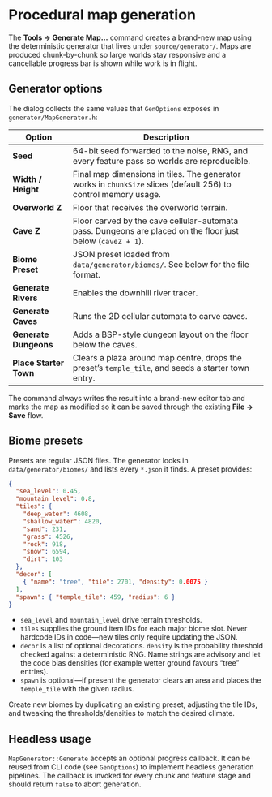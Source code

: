 # Procedural map generation

The **Tools → Generate Map…** command creates a brand-new map using the deterministic generator that lives under `source/generator/`.  Maps are produced chunk-by-chunk so large worlds stay responsive and a cancellable progress bar is shown while work is in flight.

## Generator options

The dialog collects the same values that `GenOptions` exposes in `generator/MapGenerator.h`:

| Option | Description |
| --- | --- |
| **Seed** | 64-bit seed forwarded to the noise, RNG, and every feature pass so worlds are reproducible. |
| **Width / Height** | Final map dimensions in tiles. The generator works in `chunkSize` slices (default 256) to control memory usage. |
| **Overworld Z** | Floor that receives the overworld terrain. |
| **Cave Z** | Floor carved by the cave cellular-automata pass. Dungeons are placed on the floor just below (`caveZ + 1`). |
| **Biome Preset** | JSON preset loaded from `data/generator/biomes/`. See below for the file format. |
| **Generate Rivers** | Enables the downhill river tracer. |
| **Generate Caves** | Runs the 2D cellular automata to carve caves. |
| **Generate Dungeons** | Adds a BSP-style dungeon layout on the floor below the caves. |
| **Place Starter Town** | Clears a plaza around map centre, drops the preset’s `temple_tile`, and seeds a starter town entry. |

The command always writes the result into a brand-new editor tab and marks the map as modified so it can be saved through the existing **File → Save** flow.

## Biome presets

Presets are regular JSON files.  The generator looks in `data/generator/biomes/` and lists every `*.json` it finds.  A preset provides:

```json
{
  "sea_level": 0.45,
  "mountain_level": 0.8,
  "tiles": {
    "deep_water": 4608,
    "shallow_water": 4820,
    "sand": 231,
    "grass": 4526,
    "rock": 918,
    "snow": 6594,
    "dirt": 103
  },
  "decor": [
    { "name": "tree", "tile": 2701, "density": 0.0075 }
  ],
  "spawn": { "temple_tile": 459, "radius": 6 }
}
```

* `sea_level` and `mountain_level` drive terrain thresholds.
* `tiles` supplies the ground item IDs for each major biome slot.  Never hardcode IDs in code—new tiles only require updating the JSON.
* `decor` is a list of optional decorations. `density` is the probability threshold checked against a deterministic RNG.  Name strings are advisory and let the code bias densities (for example wetter ground favours “tree” entries).
* `spawn` is optional—if present the generator clears an area and places the `temple_tile` with the given radius.

Create new biomes by duplicating an existing preset, adjusting the tile IDs, and tweaking the thresholds/densities to match the desired climate.

## Headless usage

`MapGenerator::Generate` accepts an optional progress callback.  It can be reused from CLI code (see `GenOptions`) to implement headless generation pipelines.  The callback is invoked for every chunk and feature stage and should return `false` to abort generation.

